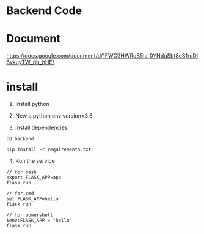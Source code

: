 # Backend Code

# Document
https://docs.google.com/document/d/1FWC9HWRoB5Ia_0YNdqSbt8eS1ruDl6vkuyTW_db_hHE/

# install

1. Install python

2. New a python env version=3.6

3. install dependencies

```
cd backend

pip install -r requirements.txt
```

4. Run the service

```
// for bash
export FLASK_APP=app
flask run

// for cmd
set FLASK_APP=hello
flask run

// for powershell
$env:FLASK_APP = "hello"
flask run
```



